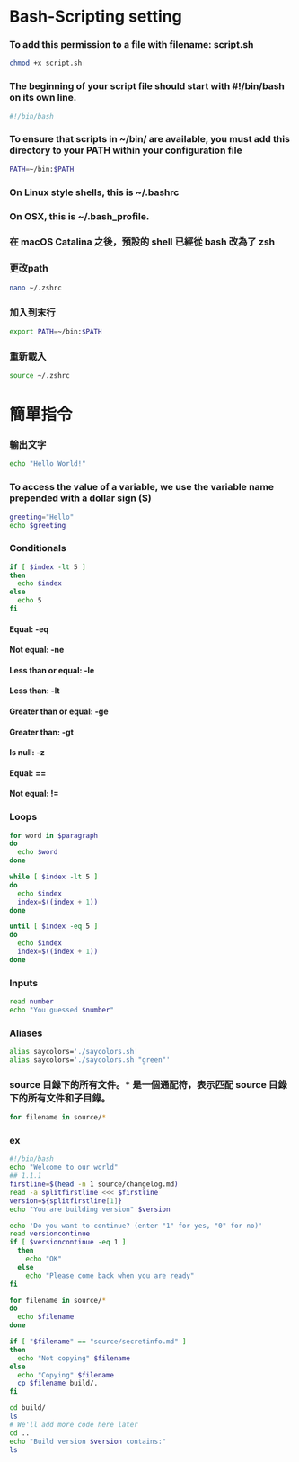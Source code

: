 # Bash-Scripting setting
### To add this permission to a file with filename: script.sh
```bash
chmod +x script.sh
```
### The beginning of your script file should start with #!/bin/bash on its own line.
```bash
#!/bin/bash
```
### To ensure that scripts in ~/bin/ are available, you must add this directory to your PATH within your configuration file
```bash
PATH=~/bin:$PATH
```
### On Linux style shells, this is ~/.bashrc 
### On OSX, this is ~/.bash_profile.
### 在 macOS Catalina 之後，預設的 shell 已經從 bash 改為了 zsh
### 更改path
```bash
nano ~/.zshrc
```
### 加入到末行
```bash
export PATH=~/bin:$PATH
```
### 重新載入
```bash
source ~/.zshrc
```
# 簡單指令
### 輸出文字
```bash
echo "Hello World!"
```
### To access the value of a variable, we use the variable name prepended with a dollar sign ($)
```bash
greeting="Hello"
echo $greeting
```
### Conditionals
```bash
if [ $index -lt 5 ]
then
  echo $index
else
  echo 5
fi
```
#### Equal: -eq
#### Not equal: -ne
#### Less than or equal: -le
#### Less than: -lt
#### Greater than or equal: -ge
#### Greater than: -gt
#### Is null: -z
#### Equal: ==
#### Not equal: !=

### Loops
```bash
for word in $paragraph
do
  echo $word
done
```
```bash
while [ $index -lt 5 ]
do
  echo $index
  index=$((index + 1))
done
```
```bash
until [ $index -eq 5 ]
do
  echo $index
  index=$((index + 1))
done
```
### Inputs
```bash
read number
echo "You guessed $number"
```
### Aliases
```bash
alias saycolors='./saycolors.sh'
alias saycolors='./saycolors.sh "green"'
```
### source 目錄下的所有文件。* 是一個通配符，表示匹配 source 目錄下的所有文件和子目錄。
```bash
for filename in source/*
```
### ex
```bash
#!/bin/bash
echo "Welcome to our world"
## 1.1.1
firstline=$(head -n 1 source/changelog.md)
read -a splitfirstline <<< $firstline
version=${splitfirstline[1]}
echo "You are building version" $version

echo 'Do you want to continue? (enter "1" for yes, "0" for no)'
read versioncontinue
if [ $versioncontinue -eq 1 ]
  then
    echo "OK"
  else
    echo "Please come back when you are ready"
fi

for filename in source/*
do
  echo $filename
done

if [ "$filename" == "source/secretinfo.md" ]
then
  echo "Not copying" $filename
else
  echo "Copying" $filename
  cp $filename build/.
fi

cd build/
ls
# We'll add more code here later
cd ..
echo "Build version $version contains:"
ls

```
